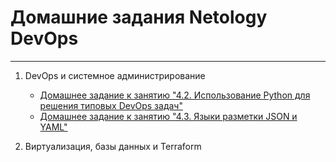 # Домашние задания Netology DevOps

---

1. DevOps и системное администрирование

   - [Домашнее задание к занятию "4.2. Использование Python для решения типовых DevOps задач"](Modul_1/HW_04.2/README.md)
   - [Домашнее задание к занятию "4.3. Языки разметки JSON и YAML"](Modul_1/HW_04.3/README.md)

1. Виртуализация, базы данных и Terraform